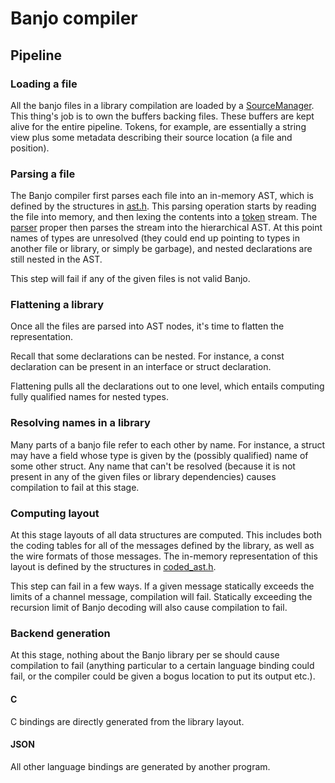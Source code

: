 # Banjo compiler

## Pipeline

### Loading a file

All the banjo files in a library compilation are loaded by a
[SourceManager](lib/source_manager.h). This thing's job is to own the buffers backing
files. These buffers are kept alive for the entire pipeline. Tokens,
for example, are essentially a string view plus some metadata
describing their source location (a file and position).

### Parsing a file

The Banjo compiler first parses each file into an in-memory AST, which
is defined by the structures in [ast.h](lib/ast.h). This parsing operation
starts by reading the file into memory, and then lexing the contents
into a [token](lib/token.h) stream. The [parser](lib/parser.cpp) proper then
parses the stream into the hierarchical AST. At this point names of
types are unresolved (they could end up pointing to types in another
file or library, or simply be garbage), and nested declarations are
still nested in the AST.

This step will fail if any of the given files is not valid Banjo.

### Flattening a library

Once all the files are parsed into AST nodes, it's time to flatten the
representation.

Recall that some declarations can be nested. For instance, a const
declaration can be present in an interface or struct declaration.

Flattening pulls all the declarations out to one level, which entails
computing fully qualified names for nested types.

### Resolving names in a library

Many parts of a banjo file refer to each other by name. For instance, a
struct may have a field whose type is given by the (possibly
qualified) name of some other struct. Any name that can't be resolved
(because it is not present in any of the given files or library
dependencies) causes compilation to fail at this stage.

### Computing layout

At this stage layouts of all data structures are computed. This
includes both the coding tables for all of the messages defined by the
library, as well as the wire formats of those messages. The in-memory
representation of this layout is defined by the structures in
[coded_ast.h](lib/coded_ast.h).

This step can fail in a few ways. If a given message statically
exceeds the limits of a channel message, compilation will
fail. Statically exceeding the recursion limit of Banjo decoding will
also cause compilation to fail.

### Backend generation

At this stage, nothing about the Banjo library per se should cause
compilation to fail (anything particular to a certain language binding
could fail, or the compiler could be given a bogus location to put its
output etc.).

#### C

C bindings are directly generated from the library layout.

#### JSON

All other language bindings are generated by another program.
